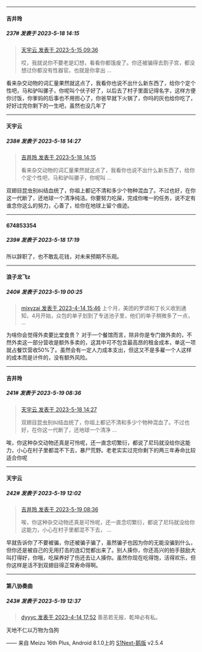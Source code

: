
*****

####  吉井玲  
##### 237#       发表于 2023-5-18 14:15

<blockquote><a href="httphttps://bbs.saraba1st.com/2b/forum.php?mod=redirect&amp;goto=findpost&amp;pid=60847907&amp;ptid=2128801" target="_blank">天宇云 发表于 2023-5-15 09:36</a>

哎，我就说你不要老是幻想，看看你都饿廋了。你还被骗得去割子宫，都没想过你都没有性器官。也就是你拿出 ...</blockquote>
看来杂交动物的词汇量果然就这点了，我看你也说不出什么新东西了，给你个定个性吧，马和驴叫骡子，你呢叫个伏子好了，以后去了村子里面记得名字，这样方便你讨饭，你爹妈的后事也不用担心了，你爸早就下火锅了，你吗的灰也给你吃了，好好过完你剩下的一生吧，虽然也没几年了


*****

####  天宇云  
##### 238#       发表于 2023-5-18 14:27

<blockquote><a href="httphttps://bbs.saraba1st.com/2b/forum.php?mod=redirect&amp;goto=findpost&amp;pid=60889788&amp;ptid=2128801" target="_blank">吉井玲 发表于 2023-5-18 14:15</a>

看来杂交动物的词汇量果然就这点了，我看你也说不出什么新东西了，给你个定个性吧，马和驴叫骡子，你呢叫 ...</blockquote>
双翅目昆虫别纠结血统了，你祖上都记不清和多少个物种混血了。不过也好，在你这一代断了，还地球一个清净纯洁。你要努力吃屎，完成你唯一的任务，说不定有谁念你这么的努力，心善了，给你在地球上留个痕迹。


*****

####  674853354  
##### 239#       发表于 2023-5-18 17:19

所以辞职了，也不敢乱花钱，对未来预期不乐观。


*****

####  浪子龙飞z  
##### 240#       发表于 2023-5-19 00:25

<blockquote><a href="httphttps://bbs.saraba1st.com/2b/forum.php?mod=redirect&amp;goto=findpost&amp;pid=60451555&amp;ptid=2128801" target="_blank">mixyzai 发表于 2023-4-14 15:46</a>
上个月，美团的罗颂和丁长义收到通知，4月开始，众包的单子划到了专送池子里，他们的单子稍微多了一点， ...</blockquote>
为啥你会觉得外卖要比堂食贵？
对于一个餐馆而言，除非你是专门做外卖的，不然外卖这一部分营收是额外多卖的，这其中可不包含最高昂的租金成本，单这一项就占餐饮营收50%了。虽然会有一定人力成本支出，但这又不是多雇一个人这样的成本而是计件的，没有额外风险。


*****

####  吉井玲  
##### 241#       发表于 2023-5-19 08:36

<blockquote><a href="httphttps://bbs.saraba1st.com/2b/forum.php?mod=redirect&amp;goto=findpost&amp;pid=60889960&amp;ptid=2128801" target="_blank">天宇云 发表于 2023-5-18 14:27</a>

双翅目昆虫别纠结血统了，你祖上都记不清和多少个物种混血了。不过也好，在你这一代断了，还地球一个清净 ...</blockquote>
唉，你这种杂交动物还真是可怜呢，还一直念叨繁衍，都说了尼玛就没给你这能力，小心在村子里都混不下去，暴尸荒野。老老实实过完你剩下的两三年寿命比较适合你呢


*****

####  天宇云  
##### 242#       发表于 2023-5-19 12:02

<blockquote><a href="httphttps://bbs.saraba1st.com/2b/forum.php?mod=redirect&amp;goto=findpost&amp;pid=60898226&amp;ptid=2128801" target="_blank">吉井玲 发表于 2023-5-19 08:36</a>

唉，你这种杂交动物还真是可怜呢，还一直念叨繁衍，都说了尼玛就没给你这能力，小心在村子里都混不下去， ...</blockquote>
早就告诉你了不要被骗，你还被骗子骗了，虽然骗子也因为你的无能没骗到什么，但你还是被自己的无用打击的连幻觉都出来了。别人揍你，你还高兴的拍手鼓励大叫打得好，你哦，吃屎养好了伤还去让人揍你。虽然你现在吃得饱，活得欢乐，但你这样是活不到双翅目得正常寿命得啊。


*****

####  第八协奏曲  
##### 243#       发表于 2023-5-19 12:37

<blockquote><a href="httphttps://bbs.saraba1st.com/2b/forum.php?mod=redirect&amp;goto=findpost&amp;pid=60453459&amp;ptid=2128801" target="_blank">dyyyc 发表于 2023-4-14 17:52</a>
善恶若无报，乾坤必有私。</blockquote>
天地不仁以万物为刍狗

—— 来自 Meizu 16th Plus, Android 8.1.0上的 [S1Next-鹅版](https://github.com/ykrank/S1-Next/releases) v2.5.4

